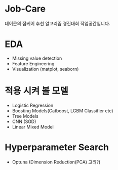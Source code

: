 # Job-Care
데이콘의 잡케어 추천 알고리즘 경진대회 작업공간입니다.

# EDA
- Missing value detection
- Feature Engineering 
- Visualization (matplot, seaborn)

# 적용 시켜 볼 모델
- Logistic Regression
- Boosting Models(Catboost, LGBM Classifier etc)
- Tree Models
- CNN (SGD)
- Linear Mixed Model

# Hyperparameter Search
- Optuna (Dimension Reduction(PCA) 고려?)
